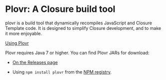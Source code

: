 Plovr: A Closure build tool
===========================

plovr is a build tool that dynamically recompiles JavaScript and Closure
Template code. It is designed to simplify Closure development, and to make it
more enjoyable.

[Using Plovr](http://plovr.org/docs.html)

Plovr requires Java 7 or higher. You can find Plovr JARs for download:

- [On the Releases page](https://github.com/bolinfest/plovr/releases)

- Using `npm install plovr` from the [NPM registry](https://www.npmjs.com/package/plovr).
